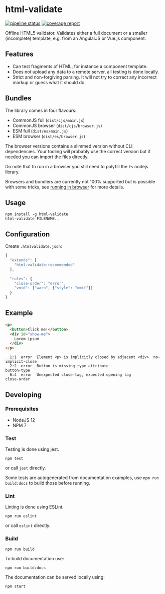 # html-validate

[![pipeline status](https://gitlab.com/html-validate/html-validate/badges/master/pipeline.svg)](https://gitlab.com/html-validate/html-validate/commits/master)
[![coverage report](https://gitlab.com/html-validate/html-validate/badges/master/coverage.svg)](https://gitlab.com/html-validate/html-validate/commits/master)

Offline HTML5 validator. Validates either a full document or a smaller
(incomplete) template, e.g. from an AngularJS or Vue.js component.

## Features

- Can test fragments of HTML, for instance a component template.
- Does not upload any data to a remote server, all testing is done locally.
- Strict and non-forgiving parsing. It will not try to correct any incorrect
  markup or guess what it should do.

## Bundles

The library comes in four flavours:

- CommonJS full (`dist/cjs/main.js`)
- CommonJS browser (`dist/cjs/browser.js`)
- ESM full (`dist/es/main.js`)
- ESM browser (`dist/es/browser.js`)

The browser versions contains a slimmed version without CLI dependencies.
Your tooling will probably use the correct version but if needed you can import the files directly.

Do note that to run in a browser you still need to polyfill the `fs` nodejs library.

Browsers and bundlers are currently not 100% supported but is possible with some tricks, see [running in browser](https://html-validate.org/dev/running-in-browser.html) for more details.

## Usage

    npm install -g html-validate
    html-validate FILENAME..

## Configuration

Create `.htmlvalidate.json`:

```js
{
  "extends": [
    "html-validate:recommended"
  ],

  "rules": {
    "close-order": "error",
    "void": ["warn", {"style": "omit"}]
  }
}
```

## Example

```html
<p>
  <button>Click me!</button>
  <div id="show-me">
    Lorem ipsum
  </div>
</p>
```

```text
  1:1  error  Element <p> is implicitly closed by adjacent <div>  no-implicit-close
  2:2  error  Button is missing type attribute                    button-type
  6:4  error  Unexpected close-tag, expected opening tag          close-order
```

## Developing

### Prerequisites

- NodeJS 12
- NPM 7

### Test

Testing is done using jest.

    npm test

or call `jest` directly.

Some tests are autogenerated from documentation examples, use `npm run build:docs` to build those before running.

### Lint

Linting is done using ESLint.

    npm run eslint

or call `eslint` directly.

### Build

    npm run build

To build documentation use:

    npm run build:docs

The documentation can be served locally using:

    npm start
